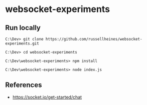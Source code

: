# websocket-experiments

## Run locally

```
C:\Dev> git clone https://github.com/russellheines/websocket-experiments.git

C:\Dev> cd websocket-experiments

C:\Dev\websocket-experiments> npm install

C:\Dev\websocket-experiments> node index.js
```

## References

- https://socket.io/get-started/chat
